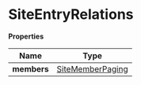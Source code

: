 # SiteEntryRelations

**Properties**

| Name           | Type                        |
|----------------|-----------------------------|
| **members** | [SiteMemberPaging](SiteMemberPaging.md) |
